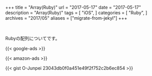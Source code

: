 +++
title = "Array(Ruby)"
url = "2017-05-17"
date = "2017-05-17"
description = "Array(Ruby)"
tags = [
    "iOS",
]
categories = [
    "Ruby",
]
archives = "2017/05"
aliases = ["migrate-from-jekyl"]
+++

<br>

Rubyの配列についてです。

<!-- Google Ads -->
{{< google-ads >}}

<!-- Amazon Ads -->
{{< amazon-ads >}}

{{< gist O-Junpei 23043db0f0a451e49f2f752c2b6ec854 >}}
